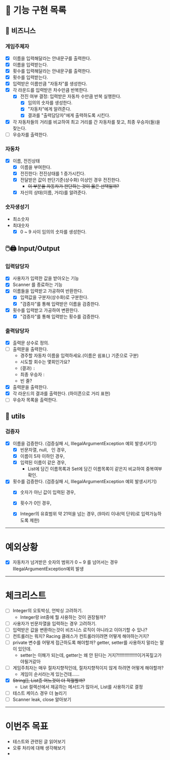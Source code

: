 # 🚀 기능 구현 목록
## 💼 비즈니스
### 게임주체자
- [x] 이름을 입력해달라는 안내문구를 출력한다.
- [x] 이름을 입력받는다.
- [x] 횟수를 입력해달라는 안내문구를 출력한다.
- [x] 횟수를 입력받는다.
- [x] 입력받은 이름만큼 "자동차"를 생성한다.
- [x] 각 라운드를 입력받은 차수만큼 반복한다.
   - [x] 전진 여부 결정: 입력받은 자동차 수만큼 반복 실행한다.
      - [x] 임의의 숫자를 생성한다.
      - [x] "자동차"에게 알려준다.
      - [x] 결과를 "출력담당자"에게 출력하도록 시킨다.
- [x] 각 자동차들의 거리를 비교하여 최고 거리를 간 자동차를 찾고, 최종 우승자(들)을 찾는다.
- [ ] 우승자를 출력한다.

### 자동차
- [x] 이름, 전진상태
  - [x] 이름을 부여한다.
  - [x] 전진한다: 전진상태를 1 증가시킨다.
  - [x] 전달받은 값이 판단기준(상수화) 이상인 경우 전진한다.
     - ~~이 부분을 자동차가 판단하는 것이 옳은 선택일까?~~
  - [x] 자신의 상태(이름, 거리)를 알려준다.

### 숫자생성기
- 최소숫자
- 최대숫자
   - [x] 0 ~ 9 사이 임의의 숫자를 생성한다.

## 🖱️🖨️ Input/Output
### 입력담당자
- [x] 사용자가 입력한 값을 받아오는 기능
- [x] Scanner 를 종료하는 기능
- [x] 이름들을 입력받고 가공하여 반환한다.
   - [x] 입력값을 구분자(상수화)로 구분한다.
   - [x] "검증자"를 통해 입력받은 이름을 검증한다.

- [x] 횟수를 입력받고 가공하여 변환한다.
   - [x] "검증자"를 통해 입력받는 횟수를 검증한다.

### 출력담당자
- [x] 출력문 상수로 정의.
- [ ] 출력문을 출력한다.
   - 경주할 자동차 이름을 입력하세요.(이름은 쉼표(,) 기준으로 구분)
   - 시도할 회수는 몇회인가요?
   - (결과) ``` : ```
   - 최종 우승자 : 
   - 빈 줄?
- [x] 출력문을 출력한다.
- [x] 각 라운드의 결과를 출력한다. (하이픈으로 거리 표현)
- [ ] 우승자 목록을 출력한다.

## 🔧 utils
### 검증자
- [x] 이름을 검증한다. (검증실패 시, IllegalArgumentException 예외 발생시키기)
  - [x] 빈문자열, null, ``` ```인 경우,
  - [x] 이름이 5자 이하인 경우,
  - [x] 입력된 이름이 같은 경우,
     - List에 담긴 이름목록과 Set에 담긴 이름목록이 같은지 비교하여 중복여부 확인.
- [X] 횟수를 검증한다. (검증실패 시, IllegalArgumentException 예외 발생시키기)
  - [x] 숫자가 아닌 값이 입력된 경우,
  - [x] 횟수가 0인 경우,
  - [x] Integer의 유효범위 약 21억을 넘는 경우, (9자리 이내(억 단위)로 입력가능하도록 제한)


* * *
# 예외상황
- [x] 자동차가 넘겨받은 숫자의 범위가 0 ~ 9 를 넘어서는 경우 IllegalArgumentException예외 발생


* * *
# 체크리스트
- [ ] Integer의 오토박싱, 언박싱 고려하기.
   - Integer랑 int중에 뭘 사용하는 것이 권장될까?
- [ ] 사용자가 빈문자열을 입력하는 경우 고려하기.
- [ ] 입력받은 값을 변환하는것이 비즈니스 로직이 아니라고 이야기할 수 있나?
- [ ] 컨트롤러는 뭐지? Racing 클래스가 컨트롤러이려면 어떻게 해야하는거지?
- [ ] private 변수를 어떻게 접근하도록 해야할까? getter, setter를 사용하지 말라는 말이 있던데.
   - setter는 이해가 되는데, getter는 왜 안 된다는 거지?!!!!!!!!!!!!!!!이거꼭짚고가야될거같아
- [ ] 게임주최자는 매우 절차지향적인데, 절차지향적이지 않게 하려면 어떻게 해야할까?
   - 게임이 순서라는게 있는건데......
- [x] ~~String[], List<String>중 어느것이 더 적절할까?~~
   - List 컬렉선에서 제공하는 메서드가 많아서, List를 사용하기로 결정
- [ ] 테스트 케이스 경우 더 늘리기
- [ ] Scanner leak, close 알아보기

* * *
# 이번주 목표
- 테스트와 관련된 글 읽어보기
- 오류 처리에 대해 생각해보기
- 